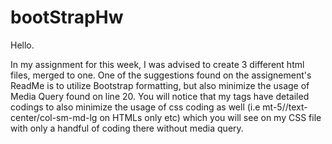 # bootStrapHw
Hello.

In my assignment for this week, I was advised to create 3 different html files, merged to one. 
One of the suggestions found on the assignement's ReadMe is to utilize Bootstrap formatting, but also minimize the usage of Media Query found on line 20. You will notice that my tags have detailed codings to also minimize the usage of css coding as well (i.e mt-5//text-center/col-sm-md-lg on HTMLs only etc) which you will see on my CSS file with only a handful of coding there without media query.

